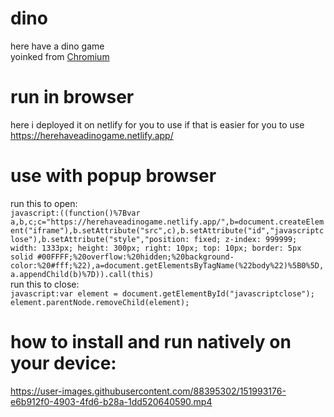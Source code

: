 # dino  
here have a dino game  
yoinked from [Chromium](https://source.chromium.org/chromium/chromium/src/+/main:components/neterror/resources/offline.js;l=7?q=t-rex%20package:%5Echromium$&ss=chromium)
  
# run in browser
here i deployed it on netlify for you to use if that is easier for you to use  
https://herehaveadinogame.netlify.app/  

# use with popup browser  
run this to open:  
```javascript:((function()%7Bvar a,b,c;c="https://herehaveadinogame.netlify.app/",b=document.createElement("iframe"),b.setAttribute("src",c),b.setAttribute("id","javascriptclose"),b.setAttribute("style","position: fixed; z-index: 999999; width: 1333px; height: 300px; right: 10px; top: 10px; border: 5px solid #00FFFF;%20overflow:%20hidden;%20background-color:%20#fff;%22),a=document.getElementsByTagName(%22body%22)%5B0%5D,a.appendChild(b)%7D)).call(this)```  
run this to close:  
```javascript:var element = document.getElementById("javascriptclose"); element.parentNode.removeChild(element);```  
  
# how to install and run natively on your device:  

https://user-images.githubusercontent.com/88395302/151993176-e6b912f0-4903-4fd6-b28a-1dd520640590.mp4
